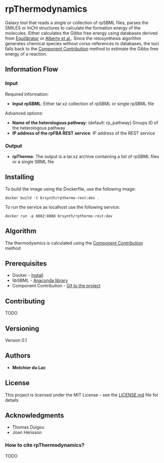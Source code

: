 # rpThermodynamics

Galaxy tool that reads a single or collection of rpSBML files, parses the SMILES or InChI structures to calculate the formation energy of the molecules. Either calculates the Gibbs free energy using databases derived from [Equilibrator](https://gitlab.com/equilibrator/component-contribution) or [Alberty et al.](https://www.biorxiv.org/content/biorxiv/early/2018/12/12/492819.full.pdf). Since the retosynthesis algorithm generates chemical species without corss-references to databases, the tool falls back to the [Component Contribution](https://github.com/eladnoor/component-contribution) method to estimate the Gibbs free energy of a reaction.

## Information Flow

### Input

Required information:
* **Input rpSBML**: Either tar.xz collection of rpSBML or single rpSBML file

Advanced options:
* **Name of the heterologous pathway**: (default: rp_pathway) Groups ID of the heterologous pathway
* **IP address of the rpFBA REST service**: IP address of the REST service

### Output

* **rpThermo**: The output is a tar.xz archive containing a list of rpSBML files or a single SBML file

## Installing

To build the image using the Dockerfile, use the following image:

```
docker build -t brsynth/rpthermo-rest:dev .
```

To run the service as localhost use the following service:

```
docker run -p 8882:8888 brsynth/rpthermo-rest:dev
```

## Algorithm

The thermodyamics is calculated using the [Component Contribution](https://gitlab.com/equilibrator/component-contribution) method

## Prerequisites

* Docker - [Install](https://docs.docker.com/v17.09/engine/installation/)
* libSBML - [Anaconda library](https://anaconda.org/SBMLTeam/python-libsbml)
* Component Contribution - [Git to the project](https://gitlab.com/elad.noor/component-contribution)

## Contributing

TODO

## Versioning

Version 0.1

## Authors

* **Melchior du Lac** 

## License

This project is licensed under the MIT License - see the [LICENSE.md](LICENSE.md) file for details

## Acknowledgments

* Thomas Duigou
* Joan Hérisson

### How to cite rpThermodynamics?

TODO
